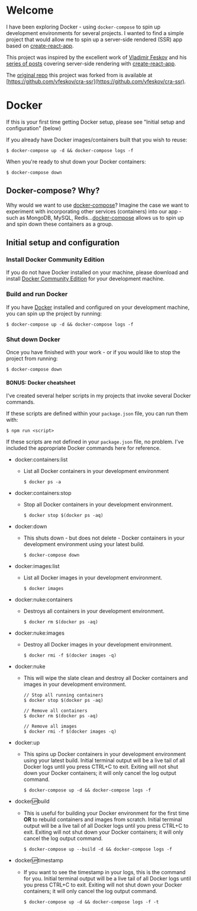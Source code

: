 # Welcome
I have been exploring Docker - using `docker-compose` to spin up development environments for several projects. I wanted to find a simple project that would allow me to spin up a server-side rendered (SSR) app based on [create-react-app](https://github.com/facebook/create-react-app).

This project was inspired by the excellent work of [Vladimir Feskov](https://github.com/vfeskov) and his [series of posts](https://vfeskov.com/tags/CRA-with-SSR-series/) covering server-side rendering with [create-react-app](https://github.com/facebook/create-react-app).

The [original repo](https://github.com/vfeskov/cra-ssr) this project was forked from is available at [https://github.com/vfeskov/cra-ssr](https://github.com/vfeskov/cra-ssr).

# Docker
If this is your first time getting Docker setup, please see "Initial setup and configuration" (below)

If you already have Docker images/containers built that you wish to reuse:

`$ docker-compose up -d && docker-compose logs -f`

When you're ready to shut down your Docker containers:

`$ docker-compose down`

## Docker-compose? Why?
Why would we want to use [docker-compose](https://docs.docker.com/compose/overview/)? Imagine the case we want to experiment with incorporating other services (containers) into our app - such as MongoDB, MySQL, Redis...[docker-compose](https://docs.docker.com/compose/overview/) allows us to spin up and spin down these containers as a group.

## Initial setup and configuration
### Install Docker Community Edition
If you do not have Docker installed on your machine, please download and install [Docker Community Edition](https://www.docker.com/community-edition) for your development machine.

### Build and run Docker
If you have [Docker](https://www.docker.com) installed and configured on your development machine, you can spin up the project by running:

`$ docker-compose up -d && docker-compose logs -f`

### Shut down Docker
Once you have finished with your work - or if you would like to stop the project from running:

`$ docker-compose down`

#### BONUS: Docker cheatsheet
I've created several helper scripts in my projects that invoke several Docker commands.

If these scripts are defined within your `package.json` file, you can run them with:

    $ npm run <script>

If these scripts are not defined in your `package.json` file, no problem. I've included the appropriate Docker commands here for reference.

+ docker:containers:list
    - List all Docker containers in your development environment

      `$ docker ps -a`

+ docker:containers:stop
    - Stop all Docker containers in your development environment.

      `$ docker stop $(docker ps -aq)`

+ docker:down
    - This shuts down - but does not delete - Docker containers in your development environment using your latest build.

      `$ docker-compose down`

+ docker:images:list
    - List all Docker images in your development environment.

      `$ docker images`

+ docker:nuke:containers
    - Destroys all containers in your development environment.

      `$ docker rm $(docker ps -aq)`

+ docker:nuke:images
    - Destroy all Docker images in your development environment.

      `$ docker rmi -f $(docker images -q)`

+ docker:nuke
    - This will wipe the slate clean and destroy all Docker containers and images in your development environment.

      ```
      // Stop all running containers
      $ docker stop $(docker ps -aq)

      // Remove all containers 
      $ docker rm $(docker ps -aq)

      // Remove all images 
      $ docker rmi -f $(docker images -q)
      ```

+ docker:up
    - This spins up Docker containers in your development environment using your latest build. Initial terminal output will be a live tail of all Docker logs until you press CTRL+C to exit. Exiting will not shut down your Docker containers; it will only cancel the log output command.

      `$ docker-compose up -d && docker-compose logs -f`

+ docker:up:build
    - This is useful for building your Docker environment for the first time **OR** to rebuild containers and images from scratch. Initial terminal output will be a live tail of all Docker logs until you press CTRL+C to exit. Exiting will not shut down your Docker containers; it will only cancel the log output command.

      `$ docker-compose up --build -d && docker-compose logs -f`

+ docker:up:timestamp
    - If you want to see the timestamp in your logs, this is the command for you. Initial terminal output will be a live tail of all Docker logs until you press CTRL+C to exit. Exiting will not shut down your Docker containers; it will only cancel the log output command.

      `$ docker-compose up -d && docker-compose logs -f -t`
